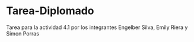 # Tarea-Diplomado
Tarea para la actividad 4.1 por los integrantes Engelber Silva, Emily Riera y Simon Porras
